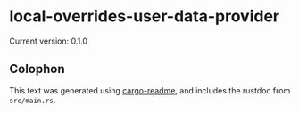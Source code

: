 # local-overrides-user-data-provider

Current version: 0.1.0



## Colophon

This text was generated using [cargo-readme](https://crates.io/crates/cargo-readme), and includes the rustdoc from `src/main.rs`.
